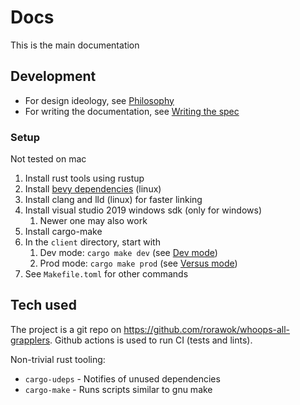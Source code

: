 # Docs

This is the main documentation

## Development

- For design ideology, see [Philosophy](/docs/gameplay_spec/guides/philosophy.md)
- For writing the documentation, see [Writing the spec](/docs/gameplay_spec/guides/writing_the_spec.md)

### Setup

Not tested on mac

1. Install rust tools using rustup
2. Install [bevy dependencies](https://github.com/bevyengine/bevy/blob/main/docs/linux_dependencies.md) (linux)
3. Install clang and lld (linux) for faster linking
4. Install visual studio 2019 windows sdk (only for windows)
   1. Newer one may also work
5. Install cargo-make
6. In the `client` directory, start with
   1. Dev mode: `cargo make dev` (see [Dev mode](/docs/metagame/modes/dev_mode.md))
   2. Prod mode: `cargo make prod` (see [Versus mode](/docs/metagame/modes/versus_mode.md))
7. See `Makefile.toml` for other commands

## Tech used

The project is a git repo on https://github.com/rorawok/whoops-all-grapplers. Github actions is used to run CI (tests and lints).

Non-trivial rust tooling:

- `cargo-udeps` - Notifies of unused dependencies
- `cargo-make` - Runs scripts similar to gnu make
